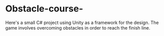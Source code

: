 # Obstacle-course-
Here's a  small C# project using Unity as a framework for the design. The game involves overcoming obstacles in order to reach the finish line.

